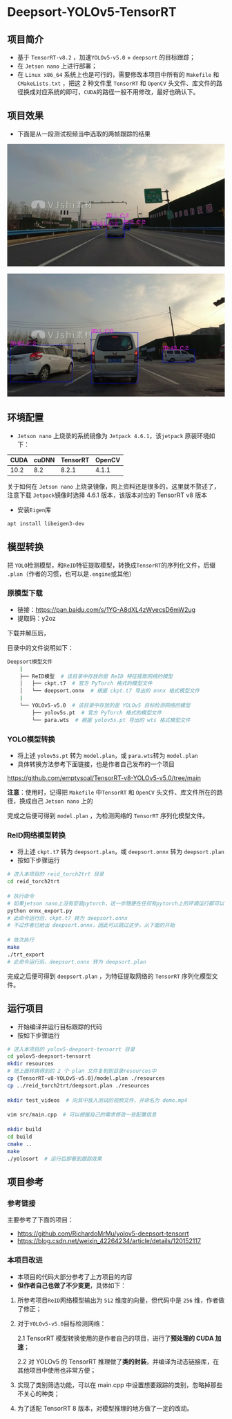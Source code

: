 # Deepsort-YOLOv5-TensorRT

## 项目简介

- 基于 `TensorRT-v8.2` ，加速`YOLOv5-v5.0` + `deepsort` 的目标跟踪；
- 在 `Jetson nano` 上进行部署；
- 在 `Linux x86_64` 系统上也是可行的，需要修改本项目中所有的 `Makefile` 和 `CMakeLists.txt` ，把这 2 种文件里 `TensorRT` 和 `OpenCV` 头文件、库文件的路径换成对应系统的即可，`CUDA`的路径一般不用修改，最好也确认下。

## 项目效果

- 下面是从一段测试视频当中选取的两帧跟踪的结果

![result_01](samples/result_01.jpg)

![result_02](samples/result_02.jpg)

## 环境配置

-  `Jetson nano` 上烧录的系统镜像为 `Jetpack 4.6.1`，该`jetpack` 原装环境如下：

| CUDA | cuDNN | TensorRT | OpenCV |
| ---- | ----- | -------- | ------ |
| 10.2 | 8.2   | 8.2.1    | 4.1.1  |

关于如何在 `Jetson nano` 上烧录镜像，网上资料还是很多的，这里就不赘述了，注意下载 `Jetpack`镜像时选择 4.6.1 版本，该版本对应的 TensorRT v8 版本

- 安装`Eigen`库

```bash
apt install libeigen3-dev
```

## 模型转换

把 `YOLO`检测模型，和`ReID`特征提取模型，转换成`TensorRT`的序列化文件，后缀 `.plan`（作者的习惯，也可以是`.engine`或其他）

### 原模型下载

- 链接：https://pan.baidu.com/s/1YG-A8dXL4zWvecsD6mW2ug 
- 提取码：y2oz

下载并解压后，

目录中的文件说明如下：

```bash
Deepsort模型文件
    |
    ├── ReID模型  # 该目录中存放的是 ReID 特征提取网络的模型
    │   ├── ckpt.t7  # 官方 PyTorch 格式的模型文件
    │   └── deepsort.onnx  # 根据 ckpt.t7 导出的 onnx 格式模型文件
    |
    └── YOLOv5-v5.0  # 该目录中存放的是 YOLOv5 目标检测网络的模型
        ├── yolov5s.pt  # 官方 PyTorch 格式的模型文件
        └── para.wts  # 根据 yolov5s.pt 导出的 wts 格式模型文件
```

### YOLO模型转换

- 将上述 `yolov5s.pt` 转为 `model.plan`，或 `para.wts`转为 `model.plan`
- 具体转换方法参考下面链接，也是作者自己发布的一个项目

https://github.com/emptysoal/TensorRT-v8-YOLOv5-v5.0/tree/main

**注意**：使用时，记得把 `Makefile` 中`TensorRT` 和 `OpenCV` 头文件、库文件所在的路径，换成自己 `Jetson nano` 上的

完成之后便可得到 `model.plan` ，为检测网络的 `TensorRT` 序列化模型文件。

### ReID网络模型转换

- 将上述 `ckpt.t7` 转为 `deepsort.plan`，或 `deepsort.onnx` 转为 `deepsort.plan`
- 按如下步骤运行

```bash
# 进入本项目的 reid_torch2trt 目录
cd reid_torch2trt

# 执行命令
# 如果jetson nano上没有安装pytorch，这一步随便在任何有pytorch上的环境运行都可以
python onnx_export.py
# 此命令运行后，ckpt.t7 转为 deepsort.onnx
# 不过作者已给出 deepsort.onnx，因此可以跳过这步，从下面的开始

# 依次执行
make
./trt_export
# 此命令运行后，deepsort.onnx 转为 deepsort.plan
```

完成之后便可得到 `deepsort.plan` ，为特征提取网络的 `TensorRT` 序列化模型文件。

## 运行项目

- 开始编译并运行目标跟踪的代码
- 按如下步骤运行

```bash
# 进入本项目的 yolov5-deepsort-tensorrt 目录
cd yolov5-deepsort-tensorrt
mkdir resources
# 把上面转换得到的 2 个 plan 文件复制到目录resources中
cp {TensorRT-v8-YOLOv5-v5.0}/model.plan ./resources
cp ../reid_torch2trt/deepsort.plan ./resources

mkdir test_videos  # 向其中放入测试的视频文件，并命名为 demo.mp4

vim src/main.cpp  # 可以根据自己的需求修改一些配置信息

mkdir build
cd build
cmake ..
make
./yolosort  # 运行后即看到跟踪效果
```

## 项目参考

### 参考链接

主要参考了下面的项目：

- https://github.com/RichardoMrMu/yolov5-deepsort-tensorrt
- https://blog.csdn.net/weixin_42264234/article/details/120152117

### 本项目改进

- 本项目的代码大部分参考了上方项目的内容
- **但作者自己也做了不少变更**，具体如下：

1. 所参考项目`ReID`网络模型输出为 `512` 维度的向量，但代码中是 `256` 维，作者做了修正；

2. 对于`YOLOv5-v5.0`目标检测网络：

   2.1 TensorRT 模型转换使用的是作者自己的项目，进行了**预处理的 CUDA 加速**；

   2.2 对 YOLOv5 的 TensorRT 推理做了**类的封装**，并编译为动态链接库，在其他项目中使用也非常方便；

3. 实现了类别筛选功能，可以在 main.cpp 中设置想要跟踪的类别，忽略掉那些不关心的种类；

4. 为了适配 TensorRT 8 版本，对模型推理的地方做了一定的改动。

